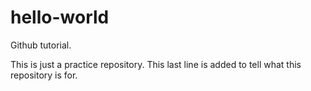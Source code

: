 # hello-world
Github tutorial.

This is just a practice repository.
This last line is added to tell what this repository is for.
